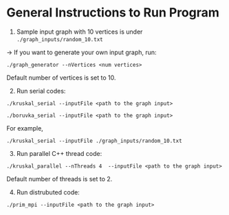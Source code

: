 # General Instructions to Run Program
1. Sample input graph with 10 vertices is under ```./graph_inputs/random_10.txt```

-> If you want to generate your own input graph, run:

```./graph_generator --nVertices <num vertices>```

Default number of vertices is set to 10.

2. Run serial codes:

```./kruskal_serial --inputFile <path to the graph input>```

```./boruvka_serial --inputFile <path to the graph input>```

For example,

```./kruskal_serial --inputFile ./graph_inputs/random_10.txt```

3. Run parallel C++ thread code:

```./kruskal_parallel --nThreads 4  --inputFile <path to the graph input>```

Default number of threads is set to 2.

4. Run distrubuted code:

```./prim_mpi --inputFile <path to the graph input>```